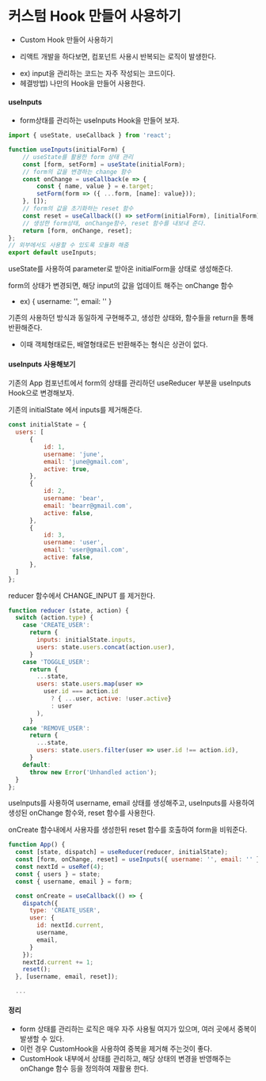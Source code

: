 # 커스텀 Hook 만들어 사용하기
- Custom Hook 만들어 사용하기


* 리액트 개발을 하다보면, 컴포넌트 사용시 반복되는 로직이 발생한다.
- ex) input을 관리하는 코드는 자주 작성되는 코드이다.
- 헤결방법) 나만의 Hook을 만들어 사용한다.

#### useInputs
- form상태를 관리하는 useInputs Hook을 만들어 보자.

```javascript
import { useState, useCallback } from 'react';

function useInputs(initialForm) {
    // useState를 활용한 form 상태 관리
    const [form, setForm] = useState(initialForm);
    // form의 값을 변경하는 change 함수
    const onChange = useCallback(e => {
        const { name, value } = e.target;
        setForm(form => ({ ...form, [name]: value}));
    }, []);
    // form의 값을 초기화하는 reset 함수
    const reset = useCallback(() => setForm(initialForm), [initialForm]);
    // 생성한 form상태, onChange함수, reset 함수를 내보내 준다.
    return [form, onChange, reset];
};
// 외부에서도 사용할 수 있도록 모듈화 해줌
export default useInputs;
```

useState를 사용하여 parameter로 받아온 initialForm을 상태로 생성해준다.

form의 상태가 변경되면, 해당 input의 값을 업데이트 해주는 onChange 함수
- ex) { username: '', email: '' }

기존의 사용하던 방식과 동일하게 구현해주고, 생성한 상태와, 함수들을 return을 통해 반환해준다.
- 이때 객체형태로든, 배열형태로든 반환해주는 형식은 상관이 없다.


#### useInputs 사용해보기

기존의 App 컴포넌트에서 form의 상태를 관리하던 useReducer 부분을 useInputs Hook으로 변경해보자.

기존의 initialState 에서 inputs를 제거해준다.
```javascript
const initialState = {
  users: [
      {
          id: 1,
          username: 'june',
          email: 'june@gmail.com',
          active: true,
      },
      {
          id: 2,
          username: 'bear',
          email: 'bearr@gmail.com',
          active: false,
      },
      {
          id: 3,
          username: 'user',
          email: 'user@gmail.com',
          active: false,
      },
  ]
};
```

reducer 함수에서 CHANGE_INPUT 를 제거한다.
```javascript
function reducer (state, action) {
  switch (action.type) {
    case 'CREATE_USER':
      return {
        inputs: initialState.inputs,
        users: state.users.concat(action.user),
      }
    case 'TOGGLE_USER':
      return {
        ...state,
        users: state.users.map(user => 
          user.id === action.id 
            ? { ...user, active: !user.active}
            : user
        ),
      }
    case 'REMOVE_USER':
      return {
        ...state,
        users: state.users.filter(user => user.id !== action.id),
      }
    default:
      throw new Error('Unhandled action');  
  }
};
```

useInputs를 사용하여 username, email 상태를 생성해주고, useInputs를 사용하여 생성된 onChange 함수와, reset 함수를 사용한다.

onCreate 함수내에서 사용자를 생성한뒤 reset 함수를 호출하여 form을 비워준다.
```javascript
function App() {
  const [state, dispatch] = useReducer(reducer, initialState);
  const [form, onChange, reset] = useInputs({ username: '', email: '' });
  const nextId = useRef(4);
  const { users } = state;
  const { username, email } = form;

  const onCreate = useCallback(() => {
    dispatch({
      type: 'CREATE_USER',
      user: {
        id: nextId.current,
        username,
        email,
      }
    });
    nextId.current += 1;
    reset();
  }, [username, email, reset]);

  ...
```


#### 정리
- form 상태를 관리하는 로직은 매우 자주 사용될 여지가 있으며, 여러 곳에서 중복이 발생할 수 있다.
- 이런 경우 CustomHook을 사용하여 중복을 제거해 주는것이 좋다.
- CustomHook 내부에서 상태를 관리하고, 해당 상태의 변경을 반영해주는 onChange 함수 등을 정의하여 재활용 한다.